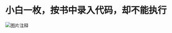 # 小白一枚，按书中录入代码，却不能执行

![图片注释](http://odqb0lggi.bkt.clouddn.com/5e852efd0f0963010f969b77/3b00edc0-786b-11ea-9fbb-0242ac140002)